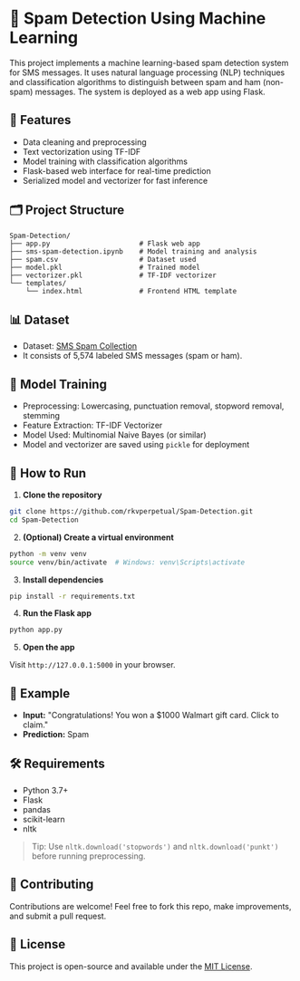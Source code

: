 
# 📧 Spam Detection Using Machine Learning

This project implements a machine learning-based spam detection system for SMS messages. It uses natural language processing (NLP) techniques and classification algorithms to distinguish between spam and ham (non-spam) messages. The system is deployed as a web app using Flask.

## 🚀 Features

- Data cleaning and preprocessing
- Text vectorization using TF-IDF
- Model training with classification algorithms
- Flask-based web interface for real-time prediction
- Serialized model and vectorizer for fast inference

## 🗂️ Project Structure

```
Spam-Detection/
├── app.py                      # Flask web app
├── sms-spam-detection.ipynb    # Model training and analysis
├── spam.csv                    # Dataset used
├── model.pkl                   # Trained model
├── vectorizer.pkl              # TF-IDF vectorizer
└── templates/
    └── index.html              # Frontend HTML template
```

## 📊 Dataset

- Dataset: [SMS Spam Collection](https://www.kaggle.com/datasets/uciml/sms-spam-collection-dataset)
- It consists of 5,574 labeled SMS messages (spam or ham).

## 🧠 Model Training

- Preprocessing: Lowercasing, punctuation removal, stopword removal, stemming
- Feature Extraction: TF-IDF Vectorizer
- Model Used: Multinomial Naive Bayes (or similar)
- Model and vectorizer are saved using `pickle` for deployment

## 🧪 How to Run

1. **Clone the repository**

```bash
git clone https://github.com/rkvperpetual/Spam-Detection.git
cd Spam-Detection
```

2. **(Optional) Create a virtual environment**

```bash
python -m venv venv
source venv/bin/activate  # Windows: venv\Scripts\activate
```

3. **Install dependencies**

```bash
pip install -r requirements.txt
```

4. **Run the Flask app**

```bash
python app.py
```

5. **Open the app**

Visit `http://127.0.0.1:5000` in your browser.

## 🧾 Example

- **Input:** "Congratulations! You won a $1000 Walmart gift card. Click to claim."
- **Prediction:** Spam

## 🛠 Requirements

- Python 3.7+
- Flask
- pandas
- scikit-learn
- nltk

> Tip: Use `nltk.download('stopwords')` and `nltk.download('punkt')` before running preprocessing.

## 🤝 Contributing

Contributions are welcome! Feel free to fork this repo, make improvements, and submit a pull request.

## 📄 License

This project is open-source and available under the [MIT License](LICENSE).

